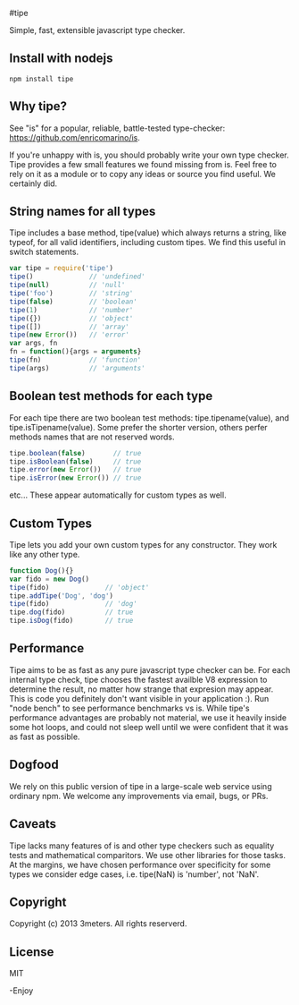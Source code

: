 #tipe

Simple, fast, extensible javascript type checker.

## Install with nodejs

    npm install tipe
    
## Why tipe? 

See "is" for a popular, reliable, battle-tested type-checker:  https://github.com/enricomarino/is.  
  
If you're unhappy with is, you should probably write your own type checker.  Tipe provides a few small features we found missing from is.  Feel free to rely on it as a module or to copy any ideas or source you find useful.  We certainly did.

## String names for all types
Tipe includes a base method, tipe(value) which always returns a string, like typeof, for all valid identifiers, including custom tipes. We find this useful in switch statements.  

```js
var tipe = require('tipe')
tipe()              // 'undefined'
tipe(null)          // 'null'
tipe('foo')         // 'string'
tipe(false)         // 'boolean'
tipe(1)             // 'number'
tipe({})            // 'object'
tipe([])            // 'array'
tipe(new Error())   // 'error'
var args, fn
fn = function(){args = arguments}
tipe(fn)            // 'function'
tipe(args)          // 'arguments'
```

## Boolean test methods for each type
For each tipe there are two boolean test methods: tipe.tipename(value), and tipe.isTipename(value).  Some prefer the shorter version, others perfer methods names that are not reserved words.  
```js
tipe.boolean(false)       // true
tipe.isBoolean(false)     // true
tipe.error(new Error())   // true
tipe.isError(new Error()) // true
```
etc...  These appear automatically for custom types as well.  

## Custom Types
Tipe lets you add your own custom types for any constructor. They work like any other type.  
```js
function Dog(){}
var fido = new Dog()
tipe(fido)              // 'object'
tipe.addTipe('Dog', 'dog')
tipe(fido)              // 'dog'
tipe.dog(fido)          // true
tipe.isDog(fido)        // true
```

## Performance
Tipe aims to be as fast as any pure javascript type checker can be.  For each internal type check, tipe chooses the fastest availble V8 expression to determine the result, no matter how strange that expresion may appear.  This is code you definitely don't want visible in your application :). Run "node bench" to see performance benchmarks vs is. While tipe's performance advantages are probably not material, we use it heavily inside some hot loops, and could not sleep well until we were confident that it was as fast as possible.   

## Dogfood
We rely on this public version of tipe in a large-scale web service using ordinary npm. We welcome any improvements via email, bugs, or PRs.

## Caveats
Tipe lacks many features of is and other type checkers such as equality tests and mathematical comparitors.  We use other libraries for those tasks.  At the margins, we have chosen performance over specificity for some types we consider edge cases, i.e. tipe(NaN) is 'number', not 'NaN'.

## Copyright
Copyright (c) 2013 3meters.  All rights reserverd.

## License
MIT

-Enjoy
